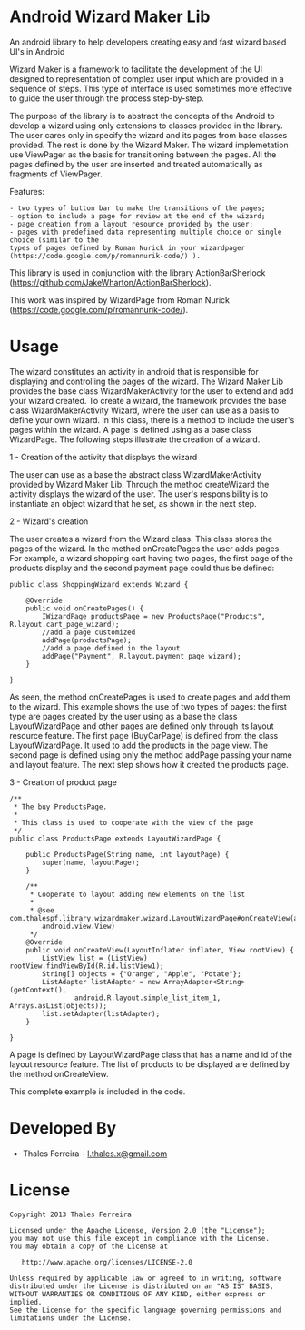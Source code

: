 Android Wizard Maker Lib
========================

An android library to help developers creating easy and fast wizard based UI's in Android

Wizard Maker is a framework to facilitate the development of the UI designed to representation of complex user input which are provided in a sequence of steps. This type of interface is used sometimes more effective to guide the user through the process step-by-step.

The purpose of the library is to abstract the concepts of the Android to develop a wizard using only extensions to classes provided in the library. The user cares only in specify the wizard and its pages from base classes provided. The rest is done by the Wizard Maker. 
The wizard implemetation use ViewPager as the basis for transitioning between the pages. All the pages defined by the user are inserted and treated automatically as fragments of ViewPager.

Features:

    - two types of button bar to make the transitions of the pages;
    - option to include a page for review at the end of the wizard;
    - page creation from a layout resource provided by the user;
    - pages with predefined data representing multiple choice or single choice (similar to the 
    types of pages defined by Roman Nurick in your wizardpager (https://code.google.com/p/romannurik-code/) ).

This library is used in conjunction with the library ActionBarSherlock (https://github.com/JakeWharton/ActionBarSherlock).

This work was inspired by WizardPage from Roman Nurick (https://code.google.com/p/romannurik-code/).

Usage
=====

The wizard constitutes an activity in android that is responsible for displaying and controlling the pages of the wizard. The Wizard Maker Lib provides the base class WizardMakerActivity for the user to extend and add your wizard created. To create a wizard, the framework provides the base class WizardMakerActivity Wizard, where the user can use as a basis to define your own wizard. In this class, there is a method to include the user's pages within the wizard. A page is defined using as a base class WizardPage. The following steps illustrate the creation of a wizard.

1 - Creation of the activity that displays the wizard

The user can use as a base the abstract class WizardMakerActivity provided by Wizard Maker Lib. Through the method createWizard the activity displays the wizard of the user. The user's responsibility is to instantiate an object wizard that he set, as shown in the next step.

2 - Wizard's creation

The user creates a wizard from the Wizard class. This class stores the pages of the wizard. In the method onCreatePages the user adds pages. For example, a wizard shopping cart having two pages, the first page of the products display and the second payment page could thus be defined:

    public class ShoppingWizard extends Wizard {
    
    	@Override
    	public void onCreatePages() {
    		IWizardPage productsPage = new ProductsPage("Products", R.layout.cart_page_wizard);
    		//add a page customized
    		addPage(productsPage);
    		//add a page defined in the layout
    		addPage("Payment", R.layout.payment_page_wizard);
    	}
    
    }

As seen, the method onCreatePages is used to create pages and add them to the wizard. This example shows the use of two types of pages: the first type are pages created by the user using as a base the class LayoutWizardPage and other pages are defined only through its layout resource feature. The first page (BuyCarPage) is defined from the class LayoutWizardPage. It used to add the products in the page view. The second page is defined using only the method addPage passing your name and layout feature. The next step shows how it created the products page.

3 - Creation of product page

	/**
	 * The buy ProductsPage.
	 * 
	 * This class is used to cooperate with the view of the page
	 */
	public class ProductsPage extends LayoutWizardPage {

		public ProductsPage(String name, int layoutPage) {
			super(name, layoutPage);
		}
		
		/**
		 * Cooperate to layout adding new elements on the list
		 * 
		 * @see com.thalespf.library.wizardmaker.wizard.LayoutWizardPage#onCreateView(android.view.LayoutInflater, 		
			android.view.View)
		 */
		@Override
		public void onCreateView(LayoutInflater inflater, View rootView) {
			ListView list = (ListView) rootView.findViewById(R.id.listView1);
			String[] objects = {"Orange", "Apple", "Potate"};
			ListAdapter listAdapter = new ArrayAdapter<String>(getContext(), 
					android.R.layout.simple_list_item_1, Arrays.asList(objects));
			list.setAdapter(listAdapter);
		}
		
	}

A page is defined by LayoutWizardPage class that has a name and id of the layout resource feature. The list of products to be displayed are defined by the method onCreateView.

This complete example is included in the code.

Developed By
============

* Thales Ferreira - l.thales.x@gmail.com

License
=======

    Copyright 2013 Thales Ferreira
    
    Licensed under the Apache License, Version 2.0 (the "License");
    you may not use this file except in compliance with the License.
    You may obtain a copy of the License at
    
       http://www.apache.org/licenses/LICENSE-2.0
    
    Unless required by applicable law or agreed to in writing, software
    distributed under the License is distributed on an "AS IS" BASIS,
    WITHOUT WARRANTIES OR CONDITIONS OF ANY KIND, either express or implied.
    See the License for the specific language governing permissions and
    limitations under the License.
